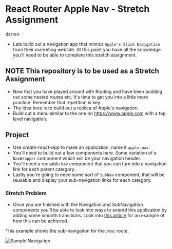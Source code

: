# React Router Apple Nav - Stretch Assignment
darren 
* Lets build out a navigation app that mimics `Apple's Slick Navigation` from their marketing website. At this point you have all the knowledge you'll need to be able to complete this stretch assignment.

## **NOTE** This repository is to be used as a Stretch Assignment

* Now that you have played around with Routing and have been building out some nested routes etc. It's time to get you into a little more practice. Remember that repetition is key.
* The idea here is to build out a replica of Apple's navigation.
* Build out a menu similar to the one on https://www.apple.com with a top level navigation.

## Project

* Use _create-react-app_ to make an application, name it `apple-nav`.
* You'll need to build out a few components here. Some variation of a `NavWrapper` component which will be your navigation header.
* You'll need a reusable `Nav` component that you can turn into a navigation link for each parent category.
* Lastly you're going to need some sort of `SubNav` component, that will be reusable and display your sub-navigation links for each category.

### Stretch Problem

* Once you are finished with the Navigation and SubNavigation components you'll be able to look into ways to extend this application by adding some smooth transitions. Look into [this article](https://hackernoon.com/animated-page-transitions-with-react-router-4-reacttransitiongroup-and-animated-1ca17bd97a1a) for an example of how this can be achieved.

This example shows the sub-navigation for the `/mac` route.

![Sample Navigation](images/sample.png)
